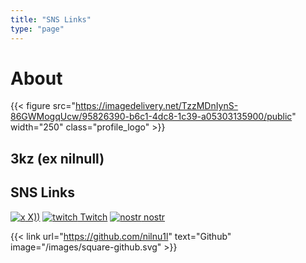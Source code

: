 ```yaml
---
title: "SNS Links"
type: "page"
---
```

# About
{{< figure src="https://imagedelivery.net/TzzMDnIynS-86GWMogqUcw/95826390-b6c1-4dc8-1c39-a05303135900/public" width="250" class="profile_logo" >}}
## 3kz (ex nilnull)

## SNS Links
[![x](images/square-x-twitter.svg) X))](https://twitter.com/3kz_z5ol)
[![twitch](images/twitch.svg) Twitch](https://www.twitch.tv/3kz_z5ol)
[![nostr](images/server-solid.svg) nostr](https://nostr.com/npub132sk7jvvz99k56m8m3zyykkqcrl820dgq8zlvfdq20fnrc2kjr5s3zfq3c)

{{< link url="https://github.com/nilnu1l" text="Github" image="/images/square-github.svg" >}}
